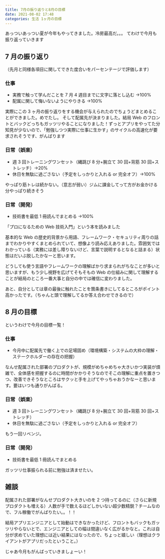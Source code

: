 ```yaml
---
title: 7月の振り返りと8月の目標
date: 2021-08-02 17:48
categories: 生活 1ヶ月の目標
---
```


あっついあっつい夏が今年もやってきました。冷房最高だ。。。
てわけで今月も振り返っていきます

## 7 月の振り返り

（先月と同様各項目に関してできた度合いをパーセンテージで評価します）

### 仕事

- 実務で触って学んだことを 7 月 4 週目までに文字に落とし込む →100%
- 配属に関して悔いないようにやりきる →100%

実際にこの 3 ヶ月の振り返りをする機会が与えられたのでちょうどまとめることができました。めでたし。
そして配属先が決まりました。結局 Web のフロントとバックどっちもガッツリやることになりました！ずっとアプリをやってた分知見が少ないので、「勉強しつつ実際に仕事に生かす」のサイクルの高速化が要求されそうです、がんばります

### 日常（娯楽）

- 週 3 回トレーニングワンセット（縄跳び 8 分+腕立て 30 回+背筋 30 回+ストレッチ）→20%
- 休日を無駄に過ごさない（予定をしっかりと入れる or 完全オフ）→100%

やっぱり筋トレは続かない。（意志が弱い）ジムに課金してって方がお金かける分やっぱり続きそう

### 日常（開発）

- 技術書を最低 1 冊読んでまとめる →100%

「プロになるための Web 技術入門」という本を読みました

基本的な Web の歴史的背景から用語、フレームワーク・セキュリティ周りの話までわかりやすくまとめられていて、想像より読み応えありました。雰囲気ではわかっている（実務には差し障りないけど、言葉で説明するとなると詰まる）状態はだいぶ脱したかなーと思います。

どうしても使う言語やフレームワークの理解ばかり求まられがちなことが多いと思いますが、もう少し視野を広げてそもそもの Web の仕組みに関して理解することが結局のところ一番大事と自分の中では確信に変わりました。

あと、自分としては章の最後に触れたことを箇条書きにしてるところがポイント高かったです。（ちゃんと頭で理解してるか答え合わせできるので）

## 8 月の目標

というわけで今月の目標一覧！

### 仕事

- 今月中に配属先で働く上での足場固め（環境構築・システムの大枠の理解・ステークホルダーの存在の把握）

なんせ配属された部署のプロダクトが、規模がめちゃめちゃ大きいかつ実装が煩雑で、全体感を把握するのに時間がかかりそうなのでそこの理解に重点を置きつつ、改善できそうなところはサクッと手を上げてやっちゃおうかなーと思います。要はいつも通りがんばる。

### 日常（娯楽）

- 週 3 回トレーニングワンセット（縄跳び 8 分+腕立て 30 回+背筋 30 回+ストレッチ）
- 休日を無駄に過ごさない（予定をしっかりと入れる or 完全オフ）

もう一回リベンジ。

### 日常（開発）

- 技術書を最低 1 冊読んでまとめる

ガッツリ仕事振られる前に勉強は済ませたい。

## 雑談

配属された部署がなんせプロダクト大きいのを 2 つ持ってるのに（さらに新規プロダクトも増える）人数が手で数えるほどしかいない超少数精鋭？チームなので、フル稼働でがんばりたい。。！！

結局アプリエンジニアとして始動はできなかったけど、フロントもバックもガッツリやらないとで、エンジニアとしての幅は間違いなく広がるかなと。これは自分が求めていた理想には近い結果にはなったので、ちょっと嬉しい（理想はクライアントがアプリだったということ。）

じゃあ今月もがんばっていきましょーい！
